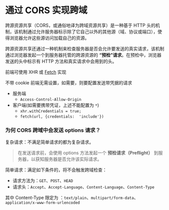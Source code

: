 # 通过 CORS 实现跨域

跨源资源共享（CORS，或通俗地译为跨域资源共享）是一种基于 HTTP 头的机制，该机制通过允许服务器标示除了它自己以外的其他源（域、协议或端口），使得浏览器允许这些源访问加载自己的资源。

跨源资源共享还通过一种机制来检查服务器是否会允许要发送的真实请求，该机制通过浏览器发起一个到服务器托管的跨源资源的 **“预检”请求**。在预检中，浏览器发送的头中标示有 HTTP 方法和真实请求中会用到的头。

前端可使用 XHR 或 [Fetch](https://developer.mozilla.org/zh-CN/docs/Web/API/Fetch_API/Using_Fetch) 实现

不带 cookie 前端无需设置，如需要，则要配置发送带凭据的请求

- 服务端
  - `Access-Control-Allow-Origin`
- 客户端(如需要携带凭证，上述不能配置为 `*`)
  - `xhr.withCredentials = true;`
  - `fetch(url, {credentials:  'include'})`

### 为何 CORS 跨域中会发送 options 请求？

复杂请求：不满足简单请求的都为复杂请求。

> 在发送请求前，会使用 options 方法发起一个 **预检请求（Preflight）** 到服务器，以获知服务器是否允许该实际请求。

简单请求：满足如下条件的，将不会触发跨域检查：

- 请求方法为：`GET`、`POST`、`HEAD`
- 请求头：`Accept`、`Accept-Language`、`Content-Language`、`Content-Type`

其中 Content-Type 限定为 ：`text/plain`、`multipart/form-data`、`application/x-www-form-urlencoded`

